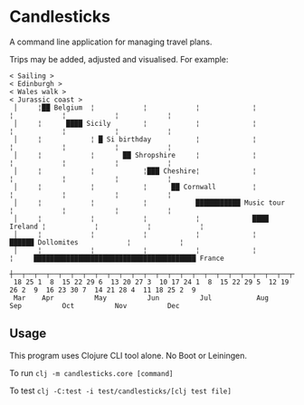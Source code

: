 Candlesticks
============
A command line application for managing travel plans.

Trips may be added, adjusted and visualised. For example:

```
< Sailing > 
< Edinburgh > 
< Wales walk > 
< Jurassic coast > 
 │     ¦██ Belgium  ¦            ¦            ¦             ¦            ¦            ¦            ¦            ¦      
 │     ¦      ████ Sicily        ¦            ¦             ¦            ¦            ¦            ¦            ¦      
 │     ¦            ¦ █ Si birthday           ¦             ¦            ¦            ¦            ¦            ¦      
 │     ¦            ¦       ██ Shropshire     ¦             ¦            ¦            ¦            ¦            ¦      
 │     ¦            ¦            ¦███ Cheshire¦             ¦            ¦            ¦            ¦            ¦      
 │     ¦            ¦            ¦      ██ Cornwall         ¦            ¦            ¦            ¦            ¦      
 │     ¦            ¦            ¦            ███████████ Music tour     ¦            ¦            ¦            ¦      
 │     ¦            ¦            ¦            ¦             ████ Ireland ¦            ¦            ¦            ¦      
 │     ¦            ¦            ¦            ¦             ¦         ██████ Dollomites            ¦            ¦      
 │     ¦            ¦            ¦            ¦             ¦            ¦     ████████████████████████████████████████ France
 ┼──┬──┬──┬──┬──┬──┬──┬──┬──┬──┬──┬──┬──┬──┬──┬──┬──┬──┬──┬──┬──┬──┬──┬──┬──┬──┬──┬──┬──┬──┬──┬──┬──┬──┬──┬──┬──┬──┬──
 18 25 1  8  15 22 29 6  13 20 27 3  10 17 24 1  8  15 22 29 5  12 19 26 2  9  16 23 30 7  14 21 28 4  11 18 25 2  9 
 Mar    Apr          May          Jun          Jul           Aug          Sep          Oct          Nov          Dec 
```

Usage
-----
This program uses Clojure CLI tool alone.  No Boot or Leiningen.

To run
```clj -m candlesticks.core [command]```

To test
```clj -C:test -i test/candlesticks/[clj test file]```
